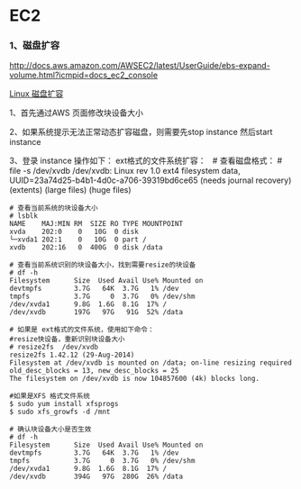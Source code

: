 # EC2

### 1、磁盘扩容
http://docs.aws.amazon.com/AWSEC2/latest/UserGuide/ebs-expand-volume.html?icmpid=docs_ec2_console

[Linux 磁盘扩容](http://docs.aws.amazon.com/AWSEC2/latest/UserGuide/recognize-expanded-volume-linux.html)

1、首先通过AWS 页面修改块设备大小

2、如果系统提示无法正常动态扩容磁盘，则需要先stop instance 然后start instance

3、登录 instance 操作如下：
ext格式的文件系统扩容：
    # 查看磁盘格式：
    # file -s /dev/xvdb
    /dev/xvdb: Linux rev 1.0 ext4 filesystem data, UUID=23a74d25-b4b1-4d0c-a706-39319bd6ce65 (needs journal recovery) (extents) (large files) (huge files)

    # 查看当前系统的块设备大小
    # lsblk 
    NAME    MAJ:MIN RM  SIZE RO TYPE MOUNTPOINT
    xvda    202:0    0   10G  0 disk 
    └─xvda1 202:1    0   10G  0 part /
    xvdb    202:16   0  400G  0 disk /data

    # 查看当前系统识别的块设备大小，找到需要resize的块设备
    # df -h
    Filesystem      Size  Used Avail Use% Mounted on
    devtmpfs        3.7G   64K  3.7G   1% /dev
    tmpfs           3.7G     0  3.7G   0% /dev/shm
    /dev/xvda1      9.8G  1.6G  8.1G  17% /
    /dev/xvdb       197G   97G   91G  52% /data

    # 如果是 ext格式的文件系统，使用如下命令：
    #resize快设备，重新识别块设备大小
    # resize2fs  /dev/xvdb
    resize2fs 1.42.12 (29-Aug-2014)
    Filesystem at /dev/xvdb is mounted on /data; on-line resizing required
    old_desc_blocks = 13, new_desc_blocks = 25
    The filesystem on /dev/xvdb is now 104857600 (4k) blocks long.

    #如果是XFS 格式文件系统
    $ sudo yum install xfsprogs
    $ sudo xfs_growfs -d /mnt

    # 确认块设备大小是否生效
    # df -h
    Filesystem      Size  Used Avail Use% Mounted on
    devtmpfs        3.7G   64K  3.7G   1% /dev
    tmpfs           3.7G     0  3.7G   0% /dev/shm
    /dev/xvda1      9.8G  1.6G  8.1G  17% /
    /dev/xvdb       394G   97G  280G  26% /data



